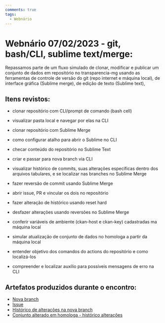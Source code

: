 ```yaml
---
comments: true
tags:
  - Webnário
---
```


# Webnário 07/02/2023 - git, bash/CLI, sublime text/merge:

Repassamos parte de um fluxo simulado de clonar, modificar e publicar um conjunto de dados em repositório no transparencia-mg usando as ferramentas de controle de versão do git (repo internet e máquina local), de interface gráfica (Sublime merge), de edição de texto (Sublime text),  

## Itens revistos:

- clonar repositório com CLI/prompt de comando (bash cell)

- visualizar pasta local e navegar por elas na CLI

- clonar repositório com Sublime Merge

- como configurar atalho para abrir o Sublime no CLI

- checar conteúdo do repositório no Sublime Text 

- criar e passar para nova branch via CLI

- visualizar histórico de commits, suas alterações específicas dentro dos arquivos tabulares, e se localizar nas branches no Sublime Merge

- fazer reversão de commit usando Sublime Merge

- abrir issue, PR e vincular os dois no repositório 

- fazer alteração de histórico usando reset hard

- desfazer alterações usando reversões no Sublime Merge

- conferir variáveis de ambiente (ckan-host e ckan-key) cadastradas ma máquina local

- simular atualização de conjunto de dados no homologa a partir da máquina local

- entender objetivo dos comandos do actions do repositório e como localizá-los

- compreender e localizar auxílio para possíveis mensagens de erro na CLI

## Artefatos produzidos durante o encontro:

- [Nova branch](https://github.com/transparencia-mg/acordo-judicial-reparacao-vale-projetos/tree/simula)
- [Issue](https://github.com/transparencia-mg/acordo-judicial-reparacao-vale-projetos/issues/9)
- [Histórico de alterações na nova branch](https://github.com/transparencia-mg/acordo-judicial-reparacao-vale-projetos/commits/simula)
- [Conjunto alterado em homologa - histórico alterações](https://homologa.cge.mg.gov.br/dataset/activity/acordo-judicial-reparacacao-vale-projetos)